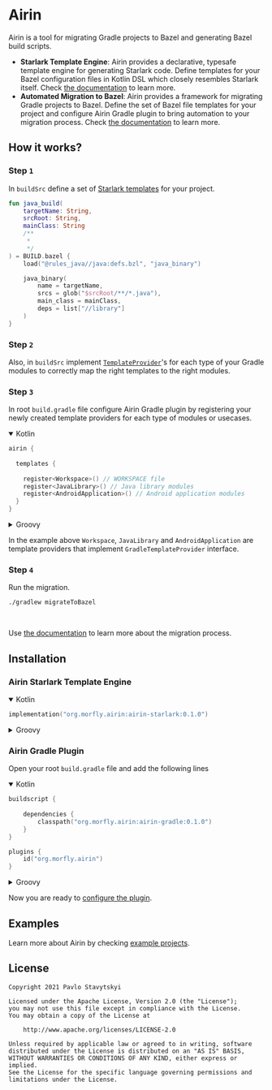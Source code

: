 # Airin
Airin is a tool for migrating Gradle projects to Bazel and generating Bazel build scripts.
- **Starlark Template Engine**: Airin provides a declarative, typesafe template engine for generating Starlark code. Define
  templates for your Bazel configuration files in Kotlin DSL which closely resembles Starlark itself. Check
  [the documentation](docs/airin_starlark_template_engine.md) to learn more.
- **Automated Migration to Bazel**: Airin provides a framework for migrating Gradle projects to Bazel. Define the set of
  Bazel file templates for your project and configure Airin Gradle plugin to bring automation to your migration process.
  Check [the documentation](docs/airin_gradle_migration.md) to learn more.

## How it works?

### Step `1`

In `buildSrc` define a set of [Starlark templates](docs/airin_starlark_template_engine.md) for your project.

```kotlin
fun java_build(
    targetName: String,
    srcRoot: String,
    mainClass: String
    /**
     *
     */
) = BUILD.bazel {
    load("@rules_java//java:defs.bzl", "java_binary")

    java_binary(
        name = targetName,
        srcs = glob("$srcRoot/**/*.java"),
        main_class = mainClass,
        deps = list["//library"]
    )
}
```
### Step `2`

Also, in `buildSrc` implement [`TemplateProvider`](docs/airin_gradle_migration.md)'s for each type of your Gradle modules to correctly map the right templates to the right modules.

### Step `3`

In root `build.gradle` file configure Airin Gradle plugin by registering your newly created template providers for each type of modules or usecases.

<details open>
<summary>Kotlin</summary>

```kotlin
airin {
  
  templates {
    
    register<Workspace>() // WORKSPACE file
    register<JavaLibrary>() // Java library modules
    register<AndroidApplication>() // Android application modules
  }
}
```
</details>

<details>
<summary>Groovy</summary>

```groovy
airin {
  
  templates {
    
    register Workspace // WORKSPACE file
    register JavaLibrary // Java library modules
    register AndroidApplication // Android application modules
  }
}
```
</details>

In the example above `Workspace`, `JavaLibrary` and `AndroidApplication` are template providers that implement `GradleTemplateProvider` interface.
### Step `4`

Run the migration.

```shell
./gradlew migrateToBazel
```
<br>

Use [the documentation](docs/airin_gradle_migration.md) to learn more about the migration process.

## Installation

### Airin Starlark Template Engine

<details open>
<summary>Kotlin </summary>

```kotlin
implementation("org.morfly.airin:airin-starlark:0.1.0")
```
</details>

<details>
<summary>Groovy</summary>

```groovy
implementation "org.morfly.airin:airin-starlark:0.1.0"
```
</details>

### Airin Gradle Plugin
Open your root `build.gradle` file and add the following lines
<details open>
<summary>Kotlin</summary>

```kotlin
buildscript {
    
    dependencies {
        classpath("org.morfly.airin:airin-gradle:0.1.0")
    }
}

plugins {
    id("org.morfly.airin")
}
```
</details>

<details>
<summary>Groovy</summary>

```groovy
buildscript {
    
    dependencies {
        classpath "org.morfly.airin:airin-gradle:0.1.0"
    }
}

plugins {
    id "org.morfly.airin"
}
```
</details>

Now you are ready to [configure the plugin](docs/airin_gradle_migration.md).

## Examples

Learn more about Airin by checking [example projects](examples).

## License

```
Copyright 2021 Pavlo Stavytskyi

Licensed under the Apache License, Version 2.0 (the "License");
you may not use this file except in compliance with the License.
You may obtain a copy of the License at

    http://www.apache.org/licenses/LICENSE-2.0

Unless required by applicable law or agreed to in writing, software
distributed under the License is distributed on an "AS IS" BASIS,
WITHOUT WARRANTIES OR CONDITIONS OF ANY KIND, either express or implied.
See the License for the specific language governing permissions and
limitations under the License.
```